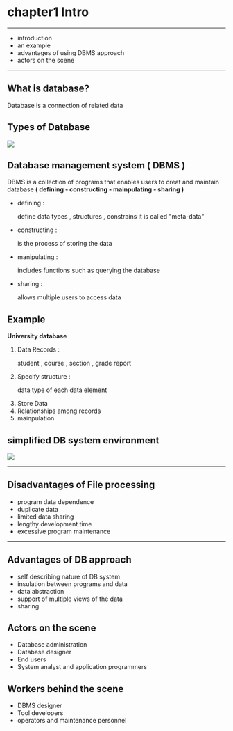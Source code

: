 
# chapter1 Intro
 <hr>

   - introduction
   - an example
   - advantages of using DBMS approach
   - actors on the scene
 
 <hr>
 <h2>
  What is database?
 </h2>
 <p>
  Database is a connection of related data 
 </p>
 <h2>Types of Database</h2>
<div> <img src="https://github.com/user-attachments/assets/49c5ad4f-f363-48aa-af69-76e7bc11beeb"></div>
<h2>Database management system ( DBMS )</h2>
<P>DBMS is a collection of programs that enables users to creat and maintain database <strong>( defining - constructing - mainpulating - sharing )</strong></P>
<ul>
 <li>defining : 
 <p>define data types , structures , constrains  it is called "meta-data"</p></li>
  <li>constructing : 
 <p>is the process of storing the data</p></li>
   <li>manipulating : 
 <p>includes functions such as querying the database</p></li>
   <li>sharing : 
 <p>allows multiple users to access data</p></li>
</ul>
<h2>Example</h2>
<p><strong>University database</strong></p>
<ol start="1">
 <li>Data Records : <p>student , course , section , grade report </p></li>
  <li>Specify structure : <p>data type of each data element</p> </p></li>
  <li>Store Data</li>
  <li>Relationships among records</li>
  <li>mainpulation</li>
</ol>
<h2>simplified DB system environment</h2>
<div>
 <img src="https://github.com/user-attachments/assets/ab1ce312-4195-4a68-945e-9fbd4a2e17fd">
</div>
<hr>
<h2>
Disadvantages of File processing
</h2>
<ul>
 <li>program data dependence</li>
 <li>duplicate data</li>
 <li>limited data sharing</li>
 <li>lengthy development time</li>
 <li>excessive program maintenance</li>
</ul>
<hr>
<h2>
Advantages of DB approach
</h2>
<ul>
 <li>self describing nature of DB system</li>
 <li>insulation between programs and data</li>
 <li>data abstraction</li>
 <li>support of multiple views of the data</li>
 <li>sharing</li>
</ul>
<h2>Actors on the scene</h2>
<ul>
 <li>Database administration</li>
 <li>Database designer</li>
 <li>End users</li>
 <li>System analyst and application programmers</li>
</ul>

<h2>Workers behind the scene</h2>
<ul>
 <li>DBMS designer</li>
 <li>Tool developers</li>
 <li>operators and maintenance personnel</li>
</ul>

 
